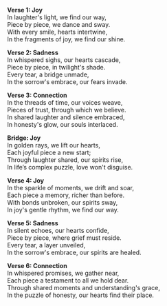 

**Verse 1: Joy**  
In laughter's light, we find our way,  
Piece by piece, we dance and sway.  
With every smile, hearts intertwine,  
In the fragments of joy, we find our shine.  

**Verse 2: Sadness**  
In whispered sighs, our hearts cascade,  
Piece by piece, in twilight's shade.  
Every tear, a bridge unmade,  
In the sorrow's embrace, our fears invade.  

**Verse 3: Connection**  
In the threads of time, our voices weave,  
Pieces of trust, through which we believe.  
In shared laughter and silence embraced,  
In honesty's glow, our souls interlaced.

**Bridge: Joy**  
In golden rays, we lift our hearts,  
Each joyful piece a new start;  
Through laughter shared, our spirits rise,  
In life’s complex puzzle, love won't disguise.  

**Verse 4: Joy**  
In the sparkle of moments, we drift and soar,  
Each piece a memory, richer than before.  
With bonds unbroken, our spirits sway,  
In joy's gentle rhythm, we find our way.  

**Verse 5: Sadness**  
In silent echoes, our hearts confide,  
Piece by piece, where grief must reside.  
Every tear, a layer unveiled,  
In the sorrow's embrace, our spirits are healed.  

**Verse 6: Connection**  
In whispered promises, we gather near,  
Each piece a testament to all we hold dear.  
Through shared moments and understanding's grace,  
In the puzzle of honesty, our hearts find their place.